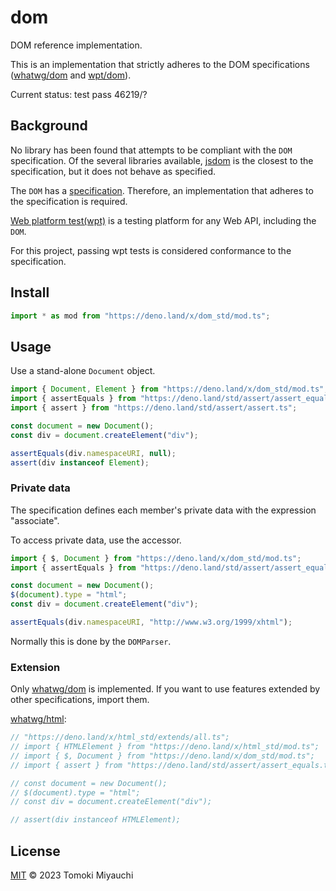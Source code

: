 # dom

DOM reference implementation.

This is an implementation that strictly adheres to the DOM specifications
([whatwg/dom](https://dom.spec.whatwg.org/) and
[wpt/dom](https://github.com/web-platform-tests/wpt/tree/master/dom)).

Current status: test pass 46219/?

## Background

No library has been found that attempts to be compliant with the `DOM`
specification. Of the several libraries available,
[jsdom](https://github.com/jsdom/jsdom) is the closest to the specification, but
it does not behave as specified.

The `DOM` has a [specification](https://dom.spec.whatwg.org/). Therefore, an
implementation that adheres to the specification is required.

[Web platform test(wpt)](https://github.com/web-platform-tests/wpt) is a testing
platform for any Web API, including the `DOM`.

For this project, passing wpt tests is considered conformance to the
specification.

## Install

```ts
import * as mod from "https://deno.land/x/dom_std/mod.ts";
```

<!-- npm:

```bash
npm i dom-std
``` -->

## Usage

Use a stand-alone `Document` object.

```ts
import { Document, Element } from "https://deno.land/x/dom_std/mod.ts";
import { assertEquals } from "https://deno.land/std/assert/assert_equals.ts";
import { assert } from "https://deno.land/std/assert/assert.ts";

const document = new Document();
const div = document.createElement("div");

assertEquals(div.namespaceURI, null);
assert(div instanceof Element);
```

### Private data

The specification defines each member's private data with the expression
"associate".

To access private data, use the accessor.

```ts
import { $, Document } from "https://deno.land/x/dom_std/mod.ts";
import { assertEquals } from "https://deno.land/std/assert/assert_equals.ts";

const document = new Document();
$(document).type = "html";
const div = document.createElement("div");

assertEquals(div.namespaceURI, "http://www.w3.org/1999/xhtml");
```

Normally this is done by the `DOMParser`.

<!-- For more information, see About private data. -->

### Extension

Only [whatwg/dom](https://dom.spec.whatwg.org/) is implemented. If you want to
use features extended by other specifications, import them.

[whatwg/html](https://html.spec.whatwg.org/multipage/):

```ts
// "https://deno.land/x/html_std/extends/all.ts";
// import { HTMLElement } from "https://deno.land/x/html_std/mod.ts";
// import { $, Document } from "https://deno.land/x/dom_std/mod.ts";
// import { assert } from "https://deno.land/std/assert/assert_equals.ts";

// const document = new Document();
// $(document).type = "html";
// const div = document.createElement("div");

// assert(div instanceof HTMLElement);
```

## License

[MIT](LICENSE) © 2023 Tomoki Miyauchi
